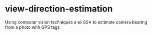 # view-direction-estimation
Using computer vision techniques and GSV to estimate camera bearing from a photo with GPS tags
